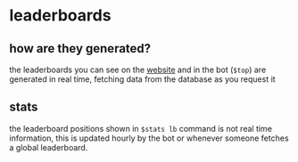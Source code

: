 # leaderboards

## how are they generated?

the leaderboards you can see on the [website](https://nypsi.xyz/leaderboard) and in the bot (`$top`)
are generated in real time, fetching data from the database as you request it

## stats

the leaderboard positions shown in `$stats lb` command is not real time information, this is updated
hourly by the bot or whenever someone fetches a global leaderboard.
